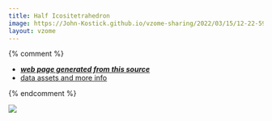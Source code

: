 ```yaml
---
title: Half Icositetrahedron
image: https://John-Kostick.github.io/vzome-sharing/2022/03/15/12-22-59-Half-Icositetrahedron/Half-Icositetrahedron.png
layout: vzome
---
```


{% comment %}
 - [***web page generated from this source***][post]
 - [data assets and more info][github]

[post]: <https://John-Kostick.github.io/vzome-sharing/2022/03/15/Half-Icositetrahedron-12-22-59.html>
[github]: <https://github.com/John-Kostick/vzome-sharing/tree/main/2022/03/15/12-22-59-Half-Icositetrahedron/>
{% endcomment %}

<vzome-viewer style="width: 100%; height: 65vh;"
       src="https://John-Kostick.github.io/vzome-sharing/2022/03/15/12-22-59-Half-Icositetrahedron/Half-Icositetrahedron.vZome" >
  <img src="https://John-Kostick.github.io/vzome-sharing/2022/03/15/12-22-59-Half-Icositetrahedron/Half-Icositetrahedron.png" />
</vzome-viewer>